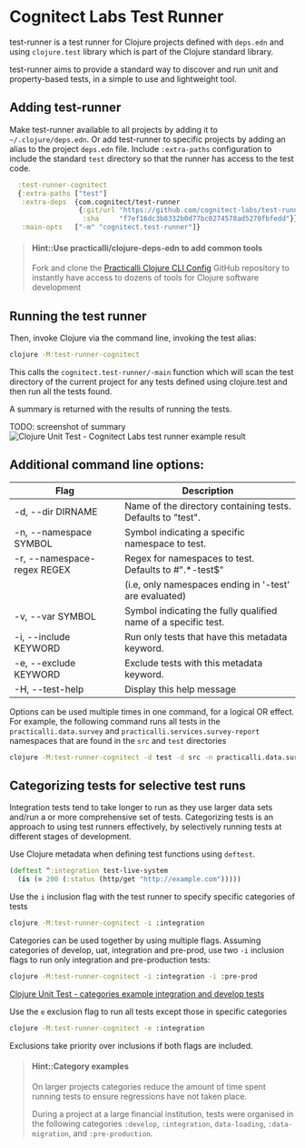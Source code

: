 # Cognitect Labs Test Runner
test-runner is a test runner for Clojure projects defined with `deps.edn` and using `clojure.test` library which is part of the Clojure standard library.

test-runner aims to provide a standard way to discover and run unit and property-based tests, in a simple to use and lightweight tool.

## Adding test-runner
Make test-runner available to all projects by adding it to `~/.clojure/deps.edn`.  Or add test-runner to specific projects by adding an alias to the project `deps.edn` file.  Include `:extra-paths` configuration to include the standard `test` directory so that the runner has access to the test code.

```clojure
  :test-runner-cognitect
  {:extra-paths ["test"]
   :extra-deps  {com.cognitect/test-runner
                 {:git/url "https://github.com/cognitect-labs/test-runner.git"
                  :sha     "f7ef16dc3b8332b0d77bc0274578ad5270fbfedd"}}
   :main-opts   ["-m" "cognitect.test-runner"]}
```

> #### Hint::Use practicalli/clojure-deps-edn to add common tools
> Fork and clone the [Practicalli Clojure CLI Config](clojure/clojure-cli/practicalli-config.md) GitHub repository to instantly have access to dozens of tools for Clojure software development


## Running the test runner
Then, invoke Clojure via the command line, invoking the test alias:

```bash
clojure -M:test-runner-cognitect
```

This calls the `cognitect.test-runner/-main` function which will scan the test directory of the current project for any tests defined using clojure.test and then run all the tests found.

A summary is returned with the results of running the tests.

TODO: screenshot of summary
![Clojure Unit Test - Cognitect Labs test runner example result](/images/clojure-unit-test-cognitect-labs-test-runner-results-example.png)


## Additional command line options:

| Flag                        | Description                                                    |
|-----------------------------|----------------------------------------------------------------|
| -d, --dir DIRNAME           | Name of the directory containing tests. Defaults to "test".    |
| -n, --namespace SYMBOL      | Symbol indicating a specific namespace to test.                |
| -r, --namespace-regex REGEX | Regex for namespaces to test. Defaults to #".*-test$"          |
|                             | (i.e, only namespaces ending in '-test' are evaluated)         |
| -v, --var SYMBOL            | Symbol indicating the fully qualified name of a specific test. |
| -i, --include KEYWORD       | Run only tests that have this metadata keyword.                |
| -e, --exclude KEYWORD       | Exclude tests with this metadata keyword.                      |
| -H, --test-help             | Display this help message                                      |


Options can be used multiple times in one command, for a logical OR effect. For example, the following command runs all tests in the `practicalli.data.survey` and `practicalli.services.survey-report` namespaces that are found in the `src` and `test` directories

```bash
clojure -M:test-runner-cognitect -d test -d src -n practicalli.data.survey -n practicalli.services.survey-report
```

## Categorizing tests for selective test runs
Integration tests tend to take longer to run as they use larger data sets and/run a or more comprehensive set of tests.  Categorizing tests is an approach to using test runners effectively, by selectively running tests at different stages of development.

Use Clojure metadata when defining test functions using `deftest`.

```clojure
(deftest ^:integration test-live-system
  (is (= 200 (:status (http/get "http://example.com")))))

```

Use the `i` inclusion flag with the test runner to specify specific categories of tests

```bash
clojure -M:test-runner-cognitect -i :integration

```

Categories can be used together by using multiple flags. Assuming categories of develop, uat, integration and pre-prod,  use two `-i` inclusion flags to run only integration and pre-production tests:

```bash
clojure -M:test-runner-cognitect -i :integration -i :pre-prod
```

[Clojure Unit Test - categories example integration and develop tests](/images/clojure-unit-test-categories-example-integration-develop.png)


Use the `e` exclusion flag to run all tests except those in specific categories
```bash
clojure -M:test-runner-cognitect -e :integration
```

Exclusions take priority over inclusions if both flags are included.

> #### Hint::Category examples
> On larger projects categories reduce the amount of time spent running tests to ensure regressions have not taken place.
>
> During a project at a large financial institution, tests were organised in the following categories `:develop`, `:integration`, `data-loading`, `:data-migration`, and `:pre-production`.
